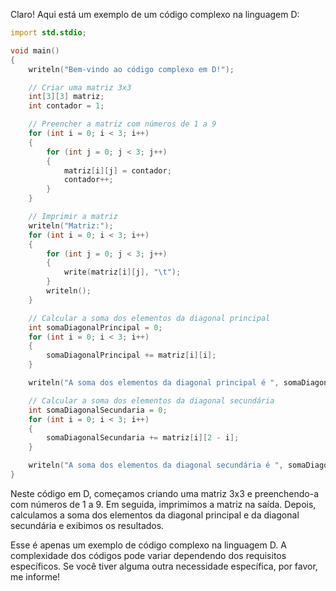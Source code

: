 Claro! Aqui está um exemplo de um código complexo na linguagem D:

```d
import std.stdio;

void main()
{
    writeln("Bem-vindo ao código complexo em D!");

    // Criar uma matriz 3x3
    int[3][3] matriz;
    int contador = 1;

    // Preencher a matriz com números de 1 a 9
    for (int i = 0; i < 3; i++)
    {
        for (int j = 0; j < 3; j++)
        {
            matriz[i][j] = contador;
            contador++;
        }
    }

    // Imprimir a matriz
    writeln("Matriz:");
    for (int i = 0; i < 3; i++)
    {
        for (int j = 0; j < 3; j++)
        {
            write(matriz[i][j], "\t");
        }
        writeln();
    }

    // Calcular a soma dos elementos da diagonal principal
    int somaDiagonalPrincipal = 0;
    for (int i = 0; i < 3; i++)
    {
        somaDiagonalPrincipal += matriz[i][i];
    }

    writeln("A soma dos elementos da diagonal principal é ", somaDiagonalPrincipal);

    // Calcular a soma dos elementos da diagonal secundária
    int somaDiagonalSecundaria = 0;
    for (int i = 0; i < 3; i++)
    {
        somaDiagonalSecundaria += matriz[i][2 - i];
    }

    writeln("A soma dos elementos da diagonal secundária é ", somaDiagonalSecundaria);
}
```

Neste código em D, começamos criando uma matriz 3x3 e preenchendo-a com números de 1 a 9. Em seguida, imprimimos a matriz na saída. Depois, calculamos a soma dos elementos da diagonal principal e da diagonal secundária e exibimos os resultados.

Esse é apenas um exemplo de código complexo na linguagem D. A complexidade dos códigos pode variar dependendo dos requisitos específicos. Se você tiver alguma outra necessidade específica, por favor, me informe!